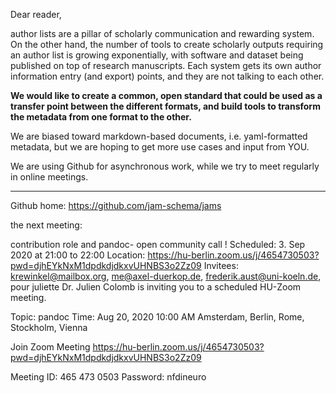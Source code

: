 Dear reader,

author lists are a pillar of scholarly communication and rewarding system.
On the other hand, the number of tools to create scholarly outputs requiring an author list is growing exponentially,
with software and dataset being published on top of research manuscripts.
Each system gets its own author information entry (and export) points, and they are not talking to each other.

**We would like to create a common, open standard that could be used as a transfer point between the different formats,
and build tools to transform the metadata from one format to the other.**

We are biased toward markdown-based documents, i.e. yaml-formatted metadata,
but we are hoping to get more use cases and input from YOU. 

We are using Github for asynchronous work, while we try to meet regularly in online meetings.

---

Github home: https://github.com/jam-schema/jams

the next meeting: 

contribution role and pandoc- open community call !
Scheduled: 3. Sep 2020 at 21:00 to 22:00
Location: https://hu-berlin.zoom.us/j/4654730503?pwd=djhEYkNxM1dpdkdjdkxvUHNBS3o2Zz09
Invitees: krewinkel@mailbox.org, me@axel-duerkop.de, frederik.aust@uni-koeln.de, pour juliette
Dr. Julien Colomb is inviting you to a scheduled HU-Zoom meeting.

Topic: pandoc
Time: Aug 20, 2020 10:00 AM Amsterdam, Berlin, Rome, Stockholm, Vienna

Join Zoom Meeting
https://hu-berlin.zoom.us/j/4654730503?pwd=djhEYkNxM1dpdkdjdkxvUHNBS3o2Zz09

Meeting ID: 465 473 0503
Password: nfdineuro
